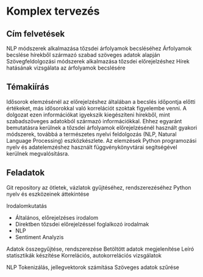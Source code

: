 # Komplex tervezés

## Cím felvetések

NLP módszerek alkalmazása tőzsdei árfolyamok becsléséhez
Árfolyamok becslése hírekből származó szabad szöveges adatok alapján
Szövegfeldolgozási módszerek alkalmazása tőzsdei előrejelzéshez
Hírek hatásának vizsgálata az árfolyamok becslésére

## Témakiírás

Idősorok elemzésénél az előrejelzéshez általában a becslés időpontja előtti értékeket, más idősorokkal való korrelációt szoktak figyelembe venni. A dolgozat ezen információkat igyekszik kiegészíteni hírekből, mint szabadszöveges adatokból származó információkkal. Ehhez egyaránt bemutatásra kerülnek a tőzsdei árfolyamok előrejelzésénél használt gyakori módszerek, továbbá a természetes nyelvi feldolgozás (NLP, Natural Language Processing) eszközkészlete. Az elemzések Python programozási nyelv és adatelemzéshez használt függvénykönyvtárai segítségével kerülnek megvalósításra.

## Feladatok

Git repository az ötletek, vázlatok gyűjtéséhez, rendszerezéséhez
Python nyelv és eszközeinek áttekintése

Irodalomkutatás
* Általános, előrejelzéses irodalom
* Direktben tőzsdei előrejelzéssel foglalkozó irodalmak
* NLP
* Sentiment Analyzis

Adatok összegyűjtése, rendszerezése
Betöltött adatok megjelenítése
Leíró statisztikák készítése
Korrelációs, autokorrelációs vizsgálatok

NLP
Tokenizálás, jellegvektorok számítása
Szöveges adatok szűrése


